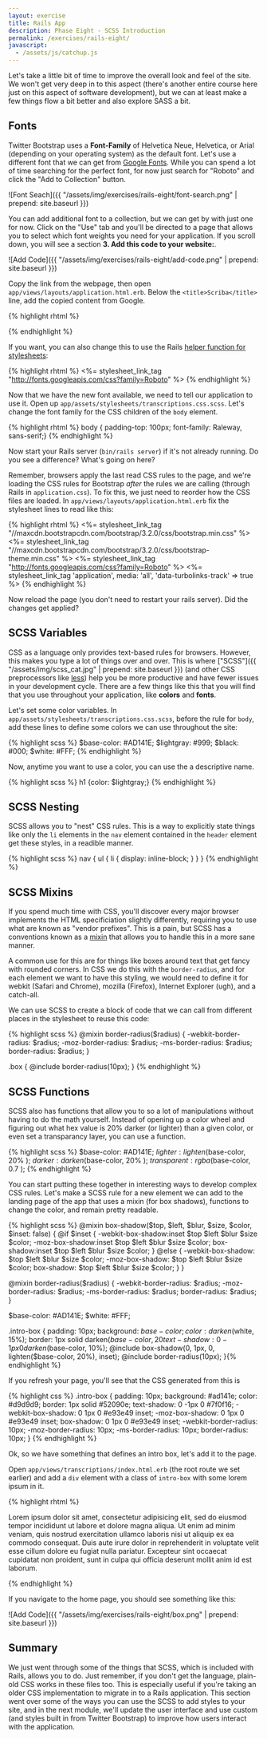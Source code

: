 ```yaml
---
layout: exercise
title: Rails App
description: Phase Eight - SCSS Introduction
permalink: /exercises/rails-eight/
javascript:
  - /assets/js/catchup.js
---
```


Let's take a little bit of time to improve the overall look and feel of the
site. We won't get very deep in to this aspect (there's another entire course
here just on this aspect of software development), but we can at least make
a few things flow a bit better and also explore SASS a bit.

## Fonts

Twitter Bootstrap uses a **Font-Family** of Helvetica Neue, Helvetica, or Arial
(depending on your operating system) as the default font. Let's use a different
font that we can get from [Google Fonts][fonts]. While you can spend a lot of
time searching for the perfect font, for now just search for "Roboto" and click
the "Add to Collection" button.

![Font Seach]({{ "/assets/img/exercises/rails-eight/font-search.png" | prepend: site.baseurl  }})

You can add additional font to a collection, but we can get by with just one for
now. Click on the "Use" tab and you'll be directed to a page that allows you to
select which font weights you need for your application. If you scroll down, you
will see a section **3. Add this code to your website:**.

![Add Code]({{ "/assets/img/exercises/rails-eight/add-code.png" | prepend: site.baseurl  }})

Copy the link from the webpage, then open `app/views/layouts/application.html.erb`.
Below the `<title>Scriba</title>` line, add the copied content from Google.

{% highlight rhtml %}
<link href='http://fonts.googleapis.com/css?family=Roboto' rel='stylesheet' type='text/css'>
{% endhighlight %}

If you want, you can also change this to use the Rails [helper function for
stylesheets][stylesheet_link_tag]:

{% highlight rhtml %}
<%= stylesheet_link_tag "http://fonts.googleapis.com/css?family=Roboto" %>
{% endhighlight %}

Now that we have the new font available, we need to tell our application to use
it.  Open up `app/assets/stylesheets/transcriptions.css.scss`. Let's change the
font family for the CSS children of the `body` element.

{% highlight rhtml %}
body { padding-top: 100px; font-family: Raleway, sans-serif;}
{% endhighlight %}

Now start your Rails server (`bin/rails server`) if it's not already running.
Do you see a difference? What's going on here?

Remember, browsers apply the last read CSS rules to the page, and we're loading
the CSS rules for Bootstrap *after* the rules we are calling (through Rails in
`application.css`). To fix this, we just need to reorder how the CSS files are
loaded. In `app/views/layouts/application.html.erb` fix the stylesheet lines to
read like this:

{% highlight rhtml %}
<%= stylesheet_link_tag "//maxcdn.bootstrapcdn.com/bootstrap/3.2.0/css/bootstrap.min.css" %>
<%= stylesheet_link_tag "//maxcdn.bootstrapcdn.com/bootstrap/3.2.0/css/bootstrap-theme.min.css" %>
<%= stylesheet_link_tag "http://fonts.googleapis.com/css?family=Roboto" %>
<%= stylesheet_link_tag 'application', media: 'all', 'data-turbolinks-track' => true %>
{% endhighlight %}

Now reload the page (you don't need to restart your rails server). Did the
changes get applied?

## SCSS Variables

CSS as a language only provides text-based rules for browsers. However, this
makes you type a lot of things over and over. This is where ["SCSS"]({{ "/assets/img/scss_cat.jpg" | prepend: site.baseurl }})
 (and other
CSS preprocessors like [less][less]) help you be more productive and have fewer
issues in your development cycle. There are a few things like this that you
will find that you use throughout your application, like **colors** and
**fonts**.

Let's set some color variables. In `app/assets/stylesheets/transcriptions.css.scss`,
before the rule for `body`, add these lines to define some colors we can use
throughout the site:

{% highlight scss %}
$base-color: #AD141E;
$lightgray: #999;
$black: #000;
$white: #FFF;
{% endhighlight %}

Now, anytime you want to use a color, you can use the a descriptive name.

{% highlight scss %}
h1 {color: $lightgray;}
{% endhighlight %}

## SCSS Nesting

SCSS allows you to "nest" CSS rules. This is a way to explicitly state things
like only the `li` elements in the `nav` element contained in the `header`
element get these styles, in a readible manner.

{% highlight scss %}
nav {
  ul {
    li {
      display: inline-block;
    }
  }
}
{% endhighlight %}

## SCSS Mixins

If you spend much time with CSS, you'll discover every major browser implements
the HTML specificiation slightly differently, requiring you to use what are
known as "vendor prefixes". This is a pain, but SCSS has a conventions known as
a [mixin][mixin] that allows you to handle this in a more sane manner.

A common use for this are for things like boxes around text that get fancy with
rounded corners. In CSS we do this with the `border-radius`, and for each
element we want to have this styling, we would need to define it for webkit
(Safari and Chrome), mozilla (Firefox), Internet Explorer (ugh), and a catch-all.

We can use SCSS to create a block of code that we can call from different places
in the stylesheet to reuse this code:

{% highlight scss %}
@mixin border-radius($radius) {
  -webkit-border-radius: $radius;
  -moz-border-radius: $radius;
  -ms-border-radius: $radius;
  border-radius: $radius;
}

.box {
  @include border-radius(10px);
}
{% endhighlight %}

## SCSS Functions

SCSS also has functions that allow you to so a lot of manipulations without
having to do the math yourself. Instead of opening up a color wheel and
figuring out what hex value is 20% darker (or lighter) than a given color, or
even set a transparancy layer, you can use a function.

{% highlight scss %}
$base-color: #AD141E;
$lighter: lighten($base-color, 20% );
$darker: darken($base-color, 20% );
$transparent: rgba($base-color, 0.7 );
{% endhighlight %}

You can start putting these together in interesting ways to develop complex CSS
rules. Let's make a SCSS rule for a new element we can add to the landing page
of the app that uses a mixin (for box shadows), functions to change the color,
and remain pretty readable.

{% highlight scss %}
@mixin box-shadow($top, $left, $blur, $size, $color, $inset: false) {
  @if $inset {
      -webkit-box-shadow:inset $top $left $blur $size $color;
      -moz-box-shadow:inset $top $left $blur $size $color;
      box-shadow:inset $top $left $blur $size $color;
  } @else {
      -webkit-box-shadow: $top $left $blur $size $color;
      -moz-box-shadow: $top $left $blur $size $color;
      box-shadow: $top $left $blur $size $color;
  }
}

@mixin border-radius($radius) {
  -webkit-border-radius: $radius;
  -moz-border-radius: $radius;
  -ms-border-radius: $radius;
  border-radius: $radius;
}


$base-color: #AD141E;
$white: #FFF;

.intro-box {
  padding: 10px;
  background: $base-color;
  color: darken($white, 15%);
  border: 1px solid darken($base-color, 20%);
  text-shadow: 0 -1px 0 darken($base-color, 10%);
  @include box-shadow(0, 1px, 0, lighten($base-color, 20%), inset);
  @include border-radius(10px);
}{% endhighlight %}

If you refresh your page, you'll see that the CSS generated from this is

{% highlight css %}
.intro-box {
  padding: 10px;
  background: #ad141e;
  color: #d9d9d9;
  border: 1px solid #52090e;
  text-shadow: 0 -1px 0 #7f0f16;
  -webkit-box-shadow: 0 1px 0 #e93e49 inset;
  -moz-box-shadow: 0 1px 0 #e93e49 inset;
  box-shadow: 0 1px 0 #e93e49 inset;
  -webkit-border-radius: 10px;
  -moz-border-radius: 10px;
  -ms-border-radius: 10px;
  border-radius: 10px;
}
{% endhighlight %}

Ok, so we have something that defines an intro box, let's add it to the page.

Open `app/views/transcriptions/index.html.erb` (the root route we set earlier)
and add a `div` element with a class of `intro-box` with some lorem ipsum in
it.

{% highlight rhtml %}
<div class="intro-box">
<p>Lorem ipsum dolor sit amet, consectetur adipisicing elit, sed do eiusmod tempor incididunt ut labore et dolore magna aliqua. Ut enim ad minim veniam, quis nostrud exercitation ullamco laboris nisi ut aliquip ex ea commodo consequat. Duis aute irure dolor in reprehenderit in voluptate velit esse cillum dolore eu fugiat nulla pariatur. Excepteur sint occaecat cupidatat non proident, sunt in culpa qui officia deserunt mollit anim id est laborum.</p>
</div>
{% endhighlight %}

If you navigate to the home page, you should see something like this:

![Add Code]({{ "/assets/img/exercises/rails-eight/box.png" | prepend: site.baseurl  }})

## Summary
We just went through some of the things that SCSS, which is included with
Rails, allows you to do. Just remember, if you don't get the language,
plain-old CSS works in these files too. This is especially useful if you're
taking an older CSS implementation to migrate in to a Rails application. This
section went over some of the ways you can use the SCSS to add styles to your
site, and in the next module, we'll update the user interface and use custom
(and styles built in from Twitter Bootstrap) to improve how users interact with
the application.

[fonts]: https://www.google.com/fonts
[stylesheet_link_tag]: http://apidock.com/rails/ActionView/Helpers/AssetTagHelper/stylesheet_link_tag
[less]: http://lesscss.org/
[mixin]: http://en.wikipedia.org/wiki/Mixin
